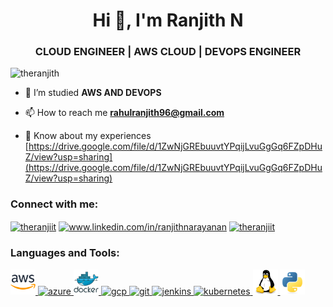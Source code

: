 <h1 align="center">Hi 👋, I'm Ranjith N</h1>
<h3 align="center">CLOUD ENGINEER | AWS CLOUD | DEVOPS ENGINEER</h3>

<p align="left"> <img src="https://komarev.com/ghpvc/?username=theranjith&label=Profile%20views&color=0e75b6&style=flat" alt="theranjith" /> </p>

- 🌱 I’m studied **AWS AND DEVOPS**

- 📫 How to reach me **rahulranjith96@gmail.com**

- 📄 Know about my experiences [https://drive.google.com/file/d/1ZwNjGREbuuvtYPqijLvuGgGq6FZpDHuZ/view?usp=sharing](https://drive.google.com/file/d/1ZwNjGREbuuvtYPqijLvuGgGq6FZpDHuZ/view?usp=sharing)

<h3 align="left">Connect with me:</h3>
<p align="left">
<a href="https://twitter.com/theranjiit" target="blank"><img align="center" src="https://raw.githubusercontent.com/rahuldkjain/github-profile-readme-generator/master/src/images/icons/Social/twitter.svg" alt="theranjiit" height="30" width="40" /></a>
<a href="https://linkedin.com/in/www.linkedin.com/in/ranjithnarayanan" target="blank"><img align="center" src="https://raw.githubusercontent.com/rahuldkjain/github-profile-readme-generator/master/src/images/icons/Social/linked-in-alt.svg" alt="www.linkedin.com/in/ranjithnarayanan" height="30" width="40" /></a>
<a href="https://instagram.com/theranjiit" target="blank"><img align="center" src="https://raw.githubusercontent.com/rahuldkjain/github-profile-readme-generator/master/src/images/icons/Social/instagram.svg" alt="theranjiit" height="30" width="40" /></a>
</p>

<h3 align="left">Languages and Tools:</h3>
<p align="left"> <a href="https://aws.amazon.com" target="_blank" rel="noreferrer"> <img src="https://raw.githubusercontent.com/devicons/devicon/master/icons/amazonwebservices/amazonwebservices-original-wordmark.svg" alt="aws" width="40" height="40"/> </a> <a href="https://azure.microsoft.com/en-in/" target="_blank" rel="noreferrer"> <img src="https://www.vectorlogo.zone/logos/microsoft_azure/microsoft_azure-icon.svg" alt="azure" width="40" height="40"/> </a> <a href="https://www.docker.com/" target="_blank" rel="noreferrer"> <img src="https://raw.githubusercontent.com/devicons/devicon/master/icons/docker/docker-original-wordmark.svg" alt="docker" width="40" height="40"/> </a> <a href="https://cloud.google.com" target="_blank" rel="noreferrer"> <img src="https://www.vectorlogo.zone/logos/google_cloud/google_cloud-icon.svg" alt="gcp" width="40" height="40"/> </a> <a href="https://git-scm.com/" target="_blank" rel="noreferrer"> <img src="https://www.vectorlogo.zone/logos/git-scm/git-scm-icon.svg" alt="git" width="40" height="40"/> </a> <a href="https://www.jenkins.io" target="_blank" rel="noreferrer"> <img src="https://www.vectorlogo.zone/logos/jenkins/jenkins-icon.svg" alt="jenkins" width="40" height="40"/> </a> <a href="https://kubernetes.io" target="_blank" rel="noreferrer"> <img src="https://www.vectorlogo.zone/logos/kubernetes/kubernetes-icon.svg" alt="kubernetes" width="40" height="40"/> </a> <a href="https://www.linux.org/" target="_blank" rel="noreferrer"> <img src="https://raw.githubusercontent.com/devicons/devicon/master/icons/linux/linux-original.svg" alt="linux" width="40" height="40"/> </a> <a href="https://www.python.org" target="_blank" rel="noreferrer"> <img src="https://raw.githubusercontent.com/devicons/devicon/master/icons/python/python-original.svg" alt="python" width="40" height="40"/> </a> </p>
